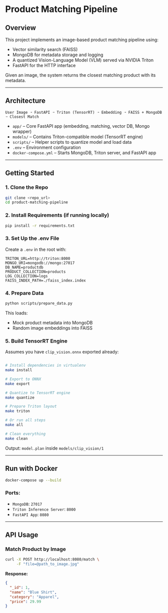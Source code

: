 # Product Matching Pipeline

##  Overview
This project implements an image-based product matching pipeline using:
- Vector similarity search (FAISS)
- MongoDB for metadata storage and logging
- A quantized Vision-Language Model (VLM) served via NVIDIA Triton
- FastAPI for the HTTP interface

Given an image, the system returns the closest matching product with its metadata.

---

## Architecture
```
User Image ➝ FastAPI ➝ Triton (TensorRT) ➝ Embedding ➝ FAISS + MongoDB ➝ Closest Match
```

- `app/` – Core FastAPI app (embedding, matching, vector DB, Mongo wrapper)
- `models/` – Contains Triton-compatible model (TensorRT engine)
- `scripts/` – Helper scripts to quantize model and load data
- `.env` – Environment configuration
- `docker-compose.yml` – Starts MongoDB, Triton server, and FastAPI app

---

## Getting Started

### 1. Clone the Repo
```bash
git clone <repo_url>
cd product-matching-pipeline
```

### 2. Install Requirements (if running locally)
```bash
pip install -r requirements.txt
```

### 3. Set Up the .env File
Create a `.env` in the root with:
```env
TRITON_URL=http://triton:8000
MONGO_URI=mongodb://mongo:27017
DB_NAME=productdb
PRODUCT_COLLECTION=products
LOG_COLLECTION=logs
FAISS_INDEX_PATH=./faiss_index.index
```

### 4. Prepare Data
```bash
python scripts/prepare_data.py
```
This loads:
- Mock product metadata into MongoDB
- Random image embeddings into FAISS

### 5. Build TensorRT Engine
Assumes you have `clip_vision.onnx` exported already:
```bash

# Install dependencies in virtualenv
make install

# Export to ONNX
make export

# Quantize to TensorRT engine
make quantize

# Prepare Triton layout
make triton

# Or run all steps
make all

# Clean everything
make clean

```
Output: `model.plan` inside `models/clip_vision/1`

---

## Run with Docker
```bash
docker-compose up --build
```

### Ports:
- `MongoDB`: `27017`
- `Triton Inference Server`: `8000`
- `FastAPI App`: `8080`

---

## API Usage
### Match Product by Image
```bash
curl -X POST http://localhost:8080/match \
     -F "file=@path_to_image.jpg"
```
**Response:**
```json
{
  "_id": 1,
  "name": "Blue Shirt",
  "category": "Apparel",
  "price": 29.99
}
```